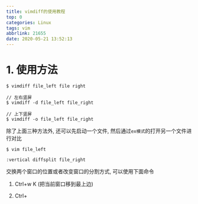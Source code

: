 ```yaml
---
title: vimdiff的使用教程
top: 0
categories: Linux
tags: vim
abbrlink: 21655
date: 2020-05-21 13:52:13
---
```


# 1. 使用方法

```shell
$ vimdiff file_left file right

// 左右竖屏
$ vimdiff -d file_left file_right

// 上下竖屏
$ vimdiff -o file_left file_right
```



除了上面三种方法外, 还可以先启动一个文件, 然后通过`ex模式`的打开另一个文件进行对比

```shell
$ vim file_left

:vertical diffsplit file_right
```



交换两个窗口的位置或者改变窗口的分割方式, 可以使用下面命令

1. Ctrl+w	K (把当前窗口移到最上边)

2. Ctrl+

